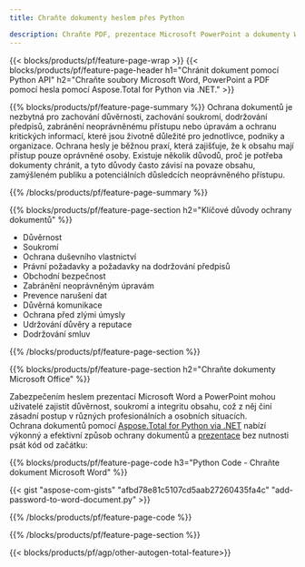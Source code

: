 ```yaml
---
title: Chraňte dokumenty heslem přes Python 

description: Chraňte PDF, prezentace Microsoft PowerPoint a dokumenty Word prostřednictvím aplikace Python. Použijte heslo snadno.
---
```


{{< blocks/products/pf/feature-page-wrap >}}
{{< blocks/products/pf/feature-page-header h1="Chránit dokument pomocí Python API" h2="Chraňte soubory Microsoft Word, PowerPoint a PDF pomocí hesla pomocí Aspose.Total for Python via .NET." >}}

{{% blocks/products/pf/feature-page-summary %}}
Ochrana dokumentů je nezbytná pro zachování důvěrnosti, zachování soukromí, dodržování předpisů, zabránění neoprávněnému přístupu nebo úpravám a ochranu kritických informací, které jsou životně důležité pro jednotlivce, podniky a organizace. Ochrana hesly je běžnou praxí, která zajišťuje, že k obsahu mají přístup pouze oprávněné osoby. Existuje několik důvodů, proč je potřeba dokumenty chránit, a tyto důvody často závisí na povaze obsahu, zamýšleném publiku a potenciálních důsledcích neoprávněného přístupu. 

{{% /blocks/products/pf/feature-page-summary  %}}

{{% blocks/products/pf/feature-page-section  h2="Klíčové důvody ochrany dokumentů" %}}

- Důvěrnost 
- Soukromí 
- Ochrana duševního vlastnictví 
- Právní požadavky a požadavky na dodržování předpisů
- Obchodní bezpečnost 
- Zabránění neoprávněným úpravám 
- Prevence narušení dat 
- Důvěrná komunikace 
- Ochrana před zlými úmysly 
- Udržování důvěry a reputace 
- Dodržování smluv 

{{% /blocks/products/pf/feature-page-section %}}

{{% blocks/products/pf/feature-page-section  h2="Chraňte dokumenty Microsoft Office" %}}

Zabezpečením heslem prezentací Microsoft Word a PowerPoint mohou uživatelé zajistit důvěrnost, soukromí a integritu obsahu, což z něj činí zásadní postup v různých profesionálních a osobních situacích.<br />
Ochrana dokumentů pomocí [Aspose.Total for Python via .NET](https://products.aspose.com/total/python-net/) nabízí výkonný a efektivní způsob ochrany dokumentů a [prezentace](https://products.aspose.com/total/cs/python-net/protect/powerpoint/) bez nutnosti psát kód od začátku:<br />

{{% blocks/products/pf/feature-page-code h3="Python Code - Chraňte dokument Microsoft Word" %}}

{{< gist "aspose-com-gists" "afbd78e81c5107cd5aab27260435fa4c" "add-password-to-word-document.py" >}}

{{% /blocks/products/pf/feature-page-code  %}}

{{% /blocks/products/pf/feature-page-section %}}

{{< blocks/products/pf/agp/other-autogen-total-feature>}}
